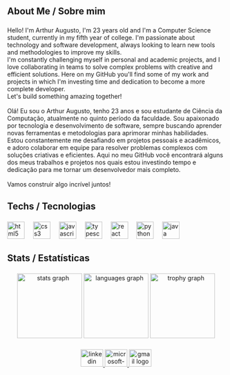 <h2 align="left">About Me / Sobre mim</h2>

###

<p align="left">Hello! I'm Arthur Augusto, I'm 23 years old and I'm a Computer Science student, currently in my fifth year of college. I'm passionate about technology and software development, always looking to learn new tools and methodologies to improve my skills.<br>I'm constantly challenging myself in personal and academic projects, and I love collaborating in teams to solve complex problems with creative and efficient solutions. Here on my GitHub you'll find some of my work and projects in which I'm investing time and dedication to become a more complete developer.<br>Let's build something amazing together!<br><br>Olá! Eu sou o Arthur Augusto, tenho 23 anos e sou estudante de Ciência da Computação, atualmente no quinto período da faculdade. Sou apaixonado por tecnologia e desenvolvimento de software, sempre buscando aprender novas ferramentas e metodologias para aprimorar minhas habilidades.<br>Estou constantemente me desafiando em projetos pessoais e acadêmicos, e adoro colaborar em equipe para resolver problemas complexos com soluções criativas e eficientes. Aqui no meu GitHub você encontrará alguns dos meus trabalhos e projetos nos quais estou investindo tempo e dedicação para me tornar um desenvolvedor mais completo.<br><br>Vamos construir algo incrível juntos!</p>

###

<h2 align="left">Techs / Tecnologias</h2>

###

<div align="left">
  <img src="https://skillicons.dev/icons?i=html" height="40" alt="html5 logo"  />
  <img width="12" />
  <img src="https://skillicons.dev/icons?i=css" height="40" alt="css3 logo"  />
  <img width="12" />
  <img src="https://skillicons.dev/icons?i=js" height="40" alt="javascript logo"  />
  <img width="12" />
  <img src="https://skillicons.dev/icons?i=ts" height="40" alt="typescript logo"  />
  <img width="12" />
  <img src="https://skillicons.dev/icons?i=react" height="40" alt="react logo"  />
  <img width="12" />
  <img src="https://skillicons.dev/icons?i=py" height="40" alt="python logo"  />
  <img width="12" />
  <img src="https://skillicons.dev/icons?i=java" height="40" alt="java logo"  />
</div>

###

<h2 align="left">Stats / Estatísticas</h2>

###

<div align="center">
  <img src="https://github-readme-stats.vercel.app/api?username=aasantoos&hide_title=false&hide_rank=false&show_icons=true&include_all_commits=true&count_private=true&disable_animations=false&theme=gruvbox_light&locale=en&hide_border=false&order=1" height="150" alt="stats graph"  />
  <img src="https://github-readme-stats.vercel.app/api/top-langs?username=aasantoos&locale=en&hide_title=false&layout=compact&card_width=320&langs_count=5&theme=gruvbox_light&hide_border=false&order=2" height="150" alt="languages graph"  />
  <img src="https://github-profile-trophy.vercel.app?username=aasantoos&theme=gruvbox&column=-1&row=1&margin-w=8&margin-h=8&no-bg=false&no-frame=false&order=4" height="150" alt="trophy graph"  />
</div>

###

<div align="center">
  <a href="https://www.linkedin.com/in/arthur-augusto-de-oliveira-dos-santos-6a8419240/" target="_blank">
    <img src="https://raw.githubusercontent.com/maurodesouza/profile-readme-generator/master/src/assets/icons/social/linkedin/default.svg" width="52" height="40" alt="linkedin logo"  />
  </a>
  <a href="https://outlook.live.com/mail/0/" target="_blank">
    <img src="https://raw.githubusercontent.com/maurodesouza/profile-readme-generator/master/src/assets/icons/social/microsoft-outlook/default.svg" width="52" height="40" alt="microsoft-outlook logo"  />
  </a>
  <a href="https://mail.google.com/mail/u/0/?tab=rm&ogbl#inbox" target="_blank">
    <img src="https://raw.githubusercontent.com/maurodesouza/profile-readme-generator/master/src/assets/icons/social/gmail/default.svg" width="52" height="40" alt="gmail logo"  />
  </a>
</div>

###
